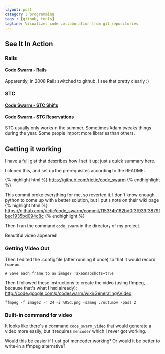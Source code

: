 ```yaml
---
layout: post
category : programming
tags : [github, tools]
tagline: Visualizes code collaboration from git repositories
---
```


## See It In Action


### Rails

#### [Code Swarm - Rails](http://vimeo.com/2979844)

Apparently, in 2008 Rails switched to github. I see that pretty clearly :)

### STC

#### [Code Swarm - STC Shifts](http://vimeo.com/55079451)

#### [Code Swarm - STC Reservations](https://vimeo.com/55080278)
STC usually only works in the summer. Sometimes Adam tweaks things during the year. Some people import more libraries than others.


## Getting it working

I have a [full gist](https://gist.github.com/4234178) that describes how I set it up; just a quick summary here.

I cloned this, and set up the prerequisites according to the README:

{% highlight html %}
https://github.com/rictic/code_swarm
{% endhighlight %}

This commit broke everything for me, so reverted it. I don't know enough python to come up with a better solution, but I put a note on their wiki page
{% highlight html %}
https://github.com/rictic/code_swarm/commit/f15334b162bd0f3f939f3879fbec1935bd094c8c
{% endhighlight %}


Then I ran the command `code_swarm` in the directory of my project.

Beautiful video appeared!

### Getting Video Out
Then I edited the .config file (after running it once) so that it would record frames

`# Save each frame to an image?
TakeSnapshots=true`

Then I followed these instructions to create the video (using ffmpeg, because that's what I had already):
http://code.google.com/p/codeswarm/wiki/GeneratingAVideo

`ffmpeg -f image2 -r 24 -i %05d.png -sameq ./out.mov -pass 2`

### Built-in command for video
It looks like there's a command `code_swarm_video` that would generate a
video more easily, but it requires `mencoder` which I never got working.

Would this be easier if I just got mencoder working? Or would it be better to write-in a ffmpeg alternative?
